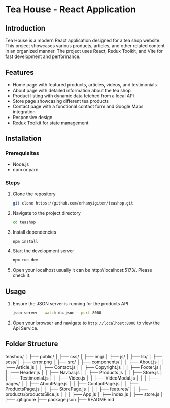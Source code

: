 # Tea House - React Application

## Introduction
Tea House is a modern React application designed for a tea shop website. This project showcases various products, articles, and other related content in an organized manner. The project uses React, Redux Toolkit, and Vite for fast development and performance.

## Features
- Home page with featured products, articles, videos, and testimonials
- About page with detailed information about the tea shop
- Product listing with dynamic data fetched from a local API
- Store page showcasing different tea products
- Contact page with a functional contact form and Google Maps integration
- Responsive design
- Redux Toolkit for state management

## Installation

### Prerequisites
- Node.js
- npm or yarn

### Steps
1. Clone the repository
    ```sh
    git clone https://github.com/erhanyigiter/teashop.git
    ```
2. Navigate to the project directory
    ```sh
    cd teashop
    ```
3. Install dependencies
    ```sh
    npm install
    ```
4. Start the development server
    ```sh
    npm run dev
    ```
5. Open your localhost usually it can be  http://localhost:5173/. Please check it.

## Usage
1. Ensure the JSON server is running for the products API
    ```sh
    json-server --watch db.json --port 8000
    ```
2. Open your browser and navigate to `http://localhost:8000` to view the Api Service.

## Folder Structure

teashop/
│
├── public/
│ ├── css/
│ ├── img/
│ ├── js/
│ ├── lib/
│ ├── scss/
│ ├── error.png
│
├── src/
│ ├── components/
│ │ ├── About.js
│ │ ├── Article.js
│ │ ├── Contact.js
│ │ ├── Copyright.js
│ │ ├── Footer.js
│ │ ├── Header.js
│ │ ├── Navbar.js
│ │ ├── Products.js
│ │ ├── Store.js
│ │ ├── Testimonial.js
│ │ ├── Video.js
│ │ ├── VideoModal.js
│ │
│ ├── pages/
│ │ ├── AboutPage.js
│ │ ├── ContactPage.js
│ │ ├── ProductsPage.js
│ │ ├── StorePage.js
│ │
│ ├── features/
│ │ ├── products/productsSlice.js
│ │
│ ├── App.js
│ ├── index.js
│ ├── store.js
│
├── .gitignore
├── package.json
├── README.md